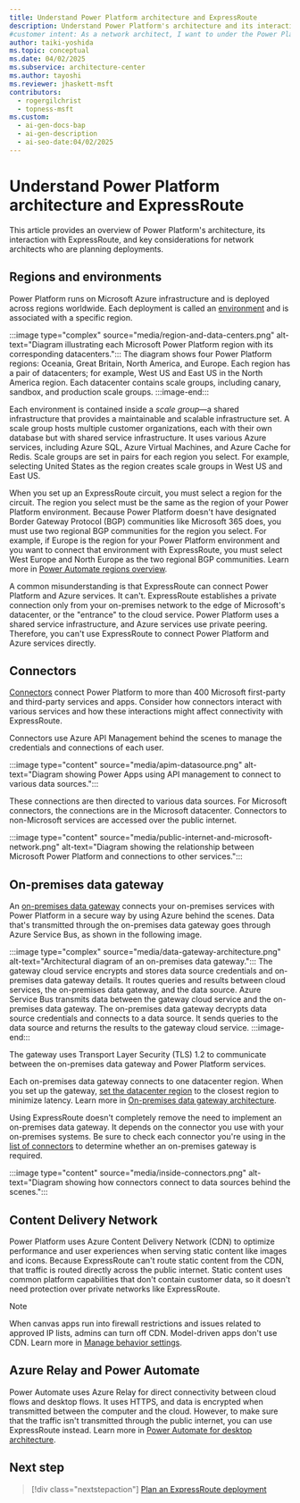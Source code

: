 ```yaml
---
title: Understand Power Platform architecture and ExpressRoute
description: Understand Power Platform's architecture and its interaction with ExpressRoute to plan secure and efficient deployments.
#customer intent: As a network architect, I want to under the Power Platform architecture in the context of ExpressRoute so that I can plan deployments effectively.
author: taiki-yoshida
ms.topic: conceptual
ms.date: 04/02/2025
ms.subservice: architecture-center
ms.author: tayoshi
ms.reviewer: jhaskett-msft
contributors:
  - rogergilchrist
  - topness-msft
ms.custom:
  - ai-gen-docs-bap
  - ai-gen-description
  - ai-seo-date:04/02/2025
---
```


# Understand Power Platform architecture and ExpressRoute

This article provides an overview of Power Platform's architecture, its interaction with ExpressRoute, and key considerations for network architects who are planning deployments.

## Regions and environments

Power Platform runs on Microsoft Azure infrastructure and is deployed across regions worldwide. Each deployment is called an [environment](../../../admin/environments-overview.md) and is associated with a specific region.  

:::image type="complex" source="media/region-and-data-centers.png" alt-text="Diagram illustrating each Microsoft Power Platform region with its corresponding datacenters.":::
   The diagram shows four Power Platform regions: Oceania, Great Britain, North America, and Europe. Each region has a pair of datacenters; for example, West US and East US in the North America region. Each datacenter contains scale groups, including canary, sandbox, and production scale groups.
:::image-end:::

Each environment is contained inside a *scale group*&mdash;a shared infrastructure that provides a maintainable and scalable infrastructure set. A scale group hosts multiple customer organizations, each with their own database but with shared service infrastructure. It uses various Azure services, including Azure SQL, Azure Virtual Machines, and Azure Cache for Redis. Scale groups are set in pairs for each region you select. For example, selecting United States as the region creates scale groups in West US and East US.

When you set up an ExpressRoute circuit, you must select a region for the circuit. The region you select must be the same as the region of your Power Platform environment. Because Power Platform doesn't have designated Border Gateway Protocol (BGP) communities like Microsoft 365 does, you must use two regional BGP communities for the region you select. For example, if Europe is the region for your Power Platform environment and you want to connect that environment with ExpressRoute, you must select West Europe and North Europe as the two regional BGP communities. Learn more in [Power Automate regions overview](/power-automate/regions-overview).

A common misunderstanding is that ExpressRoute can connect Power Platform and Azure services. It can't. ExpressRoute establishes a private connection only from your on-premises network to the edge of Microsoft's datacenter, or the "entrance" to the cloud service. Power Platform uses a shared service infrastructure, and Azure services use private peering. Therefore, you can't use ExpressRoute to connect Power Platform and Azure services directly.

## Connectors

[Connectors](/connectors/connectors) connect Power Platform to more than 400 Microsoft first-party and third-party services and apps. Consider how connectors interact with various services and how these interactions might affect connectivity with ExpressRoute.

Connectors use Azure API Management behind the scenes to manage the credentials and connections of each user.

:::image type="content" source="media/apim-datasource.png" alt-text="Diagram showing Power Apps using API management to connect to various data sources.":::

These connections are then directed to various data sources. For Microsoft connectors, the connections are in the Microsoft datacenter. Connectors to non-Microsoft services are accessed over the public internet.

:::image type="content" source="media/public-internet-and-microsoft-network.png" alt-text="Diagram showing the relationship between Microsoft Power Platform and connections to other services.":::

## On-premises data gateway

An [on-premises data gateway](/data-integration/gateway/service-gateway-onprem) connects your on-premises services with Power Platform in a secure way by using Azure behind the scenes. Data that's transmitted through the on-premises data gateway goes through Azure Service Bus, as shown in the following image.

:::image type="complex" source="media/data-gateway-architecture.png" alt-text="Architectural diagram of an on-premises data gateway.":::
    The gateway cloud service encrypts and stores data source credentials and on-premises data gateway details. It routes queries and results between cloud services, the on-premises data gateway, and the data source. Azure Service Bus transmits data between the gateway cloud service and the on-premises data gateway. The on-premises data gateway decrypts data source credentials and connects to a data source. It sends queries to the data source and returns the results to the gateway cloud service.
:::image-end:::

The gateway uses Transport Layer Security (TLS) 1.2 to communicate between the on-premises data gateway and Power Platform services.

Each on-premises data gateway connects to one datacenter region. When you set up the gateway, [set the datacenter region](/data-integration/gateway/service-gateway-data-region) to the closest region to minimize latency. Learn more in [On-premises data gateway architecture](/data-integration/gateway/service-gateway-onprem-indepth).

Using ExpressRoute doesn't completely remove the need to implement an on-premises data gateway. It depends on the connector you use with your on-premises systems. Be sure to check each connector you're using in the [list of connectors](/power-automate/gateway-manage) to determine whether an on-premises gateway is required.

:::image type="content" source="media/inside-connectors.png" alt-text="Diagram showing how connectors connect to data sources behind the scenes.":::

## Content Delivery Network

Power Platform uses Azure Content Delivery Network (CDN) to optimize performance and user experiences when serving static content like images and icons. Because ExpressRoute can't route static content from the CDN, that traffic is routed directly across the public internet. Static content uses common platform capabilities that don't contain customer data, so it doesn't need protection over private networks like ExpressRoute.  

> [!NOTE]
> When canvas apps run into firewall restrictions and issues related to approved IP lists, admins can turn off CDN. Model-driven apps don't use CDN. Learn more in [Manage behavior settings](../../../admin/settings-behavior.md).

## Azure Relay and Power Automate

Power Automate uses Azure Relay for direct connectivity between cloud flows and desktop flows. It uses HTTPS, and data is encrypted when transmitted between the computer and the cloud. However, to make sure that the traffic isn't transmitted through the public internet, you can use ExpressRoute instead. Learn more in [Power Automate for desktop architecture](/power-automate/desktop-flows/pad-architecture).

## Next step

> [!div class="nextstepaction"]
> [Plan an ExpressRoute deployment](planning-expressroute.md)